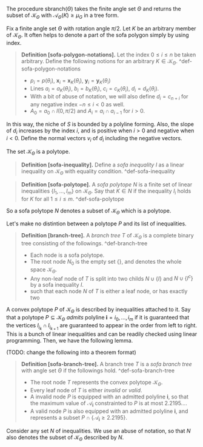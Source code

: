 The procedure $\mathsf{sbranch}(\Theta)$ takes the finite angle set $\Theta$ and returns the subset of $\mathcal{K}_\Theta$ with $\mathcal{A}_\Theta (K) \geq \mu_G$ in a tree form.

Fix a finite angle set $\Theta$ with rotation angle $\pi/2$. Let $K$ be an arbitrary member of $\mathcal{K}_\Theta$. It often helps to denote a part of the sofa polygon simply by using index.

> __Definition [sofa-polygon-notations].__ Let the index $0 \leq i \leq n$ be taken arbitrary. Define the following notions for an arbitrary $K \in \mathcal{K}_\Theta$. ^def-sofa-polygon-notations
> 
> - $p_i = p(\theta_i)$, $\mathbf{x}_i = \mathbf{x}_K(\theta_i)$, $\mathbf{y}_i = \mathbf{y}_K(\theta_i)$
> - Lines $a_i = a_K(\theta_i)$, $b_i = b_K(\theta_i)$, $c_i = c_K(\theta_i)$, $d_i = d_K(\theta_i)$.
> - With a bit of abuse of notation, we will also define $d_i = c_{n + i}$ for any negative index $-n \leq i < 0$ as well.
> - $A_0 = a_0 \cap l(0, \pi/2)$ and $A_i = a_{i} \cap a_{i-1}$ for $i > 0$.

In this way, the niche of $S$ is bounded by a polyline forming. Also, the slope of $d_i$ increases by the index $i$, and is positive when $i > 0$ and negative when $i < 0$. Define the normal vectors $v_i$ of $d_i$ including the negative vectors.

The set $\mathcal{K}_\Theta$ is a polytope.

> __Definition [sofa-inequality].__ Define a _sofa inequality_ $I$ as a linear inequality on $\mathcal{K}_\Theta$ with equality condition.
> ^def-sofa-inequality

> __Definition [sofa-polytope].__ A _sofa polytope_ $N$ is a finite set of linear inequalities $\left\{ I_1, \dots, I_m \right\}$ on $\mathcal{K}_\Theta$. Say that $K \in N$ if the inequality $I_i$ holds for $K$ for all $1 \leq i \leq m$.
> ^def-sofa-polytope

So a sofa polytope $N$ denotes a subset of $\mathcal{K}_\Theta$ which is a polytope.

Let's make no distintion between a polytope $P$ and its list of inequalities.

> __Definition [branch-tree].__ A _branch tree_ $T$ of $\mathcal{K}_\Theta$ is a complete binary tree consisting of the followings. ^def-branch-tree
> 
> - Each node is a sofa polytope. 
> - The root node $N_0$ is the empty set $\left\{  \right\}$, and denotes the whole space $\mathcal{K}_\Theta$.
> - Any non-leaf node of $T$ is split into two childs $N \cup \left\{ I \right\}$ and $N \cup \left\{ I^c \right\}$ by a sofa inequality $I$.
> - such that each node $N$ of $T$ is either a leaf node, or has exactly two

A convex polytope $P$ of $\mathcal{K}_\Theta$ is described by inequalities attached to it. Say that a polytope $P \subseteq \mathcal{K}_\Theta$ _admits_ polyline $\mathbf{i} = i_0, \dots, i_m$ if it is guaranteed that the vertices $l_{i_k} \cap l_{i_{k+1}}$ are guaranteed to appear in the order from left to right. This is a bunch of linear inequalities and can be readily checked using linear programming. Then, we have the following lemma.

(TODO: change the following into a theorem format)

> __Definition [sofa-branch-tree].__ A branch tree $T$ is a _sofa branch tree_ with angle set $\Theta$ if the followings hold. ^def-sofa-branch-tree
> 
> - The root node $T$ represents the convex polytope $\mathcal{K}_\Theta$.
> - Every leaf node of $T$ is either _invalid_ or _valid_.
> - A invalid node $P$ is equipped with an admitted polyline $\mathbf{i}$, so that the maximum value of $\mathcal{A}_\mathbf{i}$ constrainted to $P$ is at most $2.2195\dots$.
> - A valid node $P$ is also equipped with an admitted polyline $\mathbf{i}$, and represents a subset $P \cap \left\{ \mathcal{A}_{\mathbf{i}} \geq 2.2195 \right\}$.

Consider any set $N$ of inequalities. We use an abuse of notation, so that $N$ also denotes the subset of $\mathcal{K}_\Theta$ described by $N$. 
